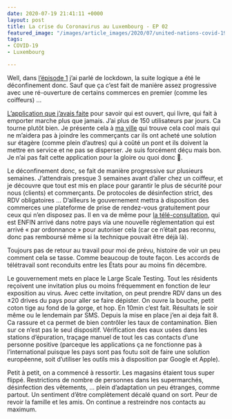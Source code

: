 ```yaml
---
date: 2020-07-19 21:41:11 +0000
layout: post
title: La crise du Coronavirus au Luxembourg - EP 02
featured_image: "/images/article_images/2020/07/united-nations-covid-19-response-nbed3yshj6w-unsplash.jpg"
tags:
- COVID-19
- Luxembourg

---
```

Well, dans [l’épisode 1](https://clawfire.net/blog/2020/07/18/la-crise-du-coronavirus-au-luxembourg-ep-01) j’ai parlé de lockdown, la suite logique a été le déconfinement donc.  Sauf que ça c’est fait de manière assez progressive avec une ré-ouverture de certains commerces en premier (comme les coiffeurs) … 

[L’application que j’avais faite](http://covidluxembourg.app/) pour savoir qui est ouvert, qui livre, qui fait à emporter marche plus que jamais. J’ai plus de 150 utilisateurs par jours. Ca tourne plutôt bien. Je présente cela à [ma ville](http://dudelange.lu/) qui trouve cela cool mais qui ne m’aidera pas à joindre les commerçants car ils ont acheté une solution sur étagère (comme plein d’autres) qui à coûté un pont et ils doivent la mettre en service et ne pas se disperser.  Je suis forcément déçu mais bon. Je n’ai pas fait cette application pour la gloire ou quoi donc 🖕. 

Le déconfinement donc, se fait de manière progressive sur plusieurs semaines. J’attendrais presque 3 semaines avant d’aller chez un coiffeur, et je découvre que tout est mis en place pour garantir le plus de sécurité pour nous (clients) et commerçants. De protocoles de désinfection strict, des RDV obligatoires … D’ailleurs le gouvernement mettra à disposition des commerces une plateforme de prise de rendez-vous gratuitement pour ceux qui n’en disposez pas. Il en va de même pour [la télé-consultation](https://cns.public.lu/fr/econsult-tutoriel.html), qui est ENFIN arrivé dans notre pays via une nouvelle réglementation qui est arrivé « par ordonnance » pour autoriser cela (car ce n’était pas reconnu, donc pas remboursé même si la technique pouvait être déjà là). 

Toujours pas de retour au travail pour moi de prévu, histoire de voir un peu comment cela se tasse. Comme beaucoup de toute façon. Les accords de télétravail sont reconduits entre les États pour au moins fin décembre. 

Le gouvernement mets en place le Large Scale Testing. Tout les résidents reçoivent une invitation plus ou moins fréquemment en fonction de leur exposition au virus. Avec cette invitation, on peut prendre RDV dans un des ±20 drives du pays pour aller se faire dépister. On ouvre la bouche, petit coton tige au fond de la gorge, et hop. En 10min c’est fait. Résultats le soir même ou le lendemain par SMS. Depuis la mise en place j’en ai deja fait 8. Ca rassure et ca permet de bien contrôler les taux de contamination.  Bien sur ce n’est pas le seul dispositif. Vérification des eaux usées dans les stations d’épuration, traçage manuel de tout les cas contacts d’une personne positive (parceque les applications ça ne fonctionne pas à l’international puisque les pays sont pas foutu soit de faire une solution européenne, soit d’utiliser les outils mis à disposition par Google et Apple). 

Petit à petit, on a commencé à ressortir. Les magasins étaient tous super flippé. Restrictions de nombre de personnes dans les supermarchés, désinfection des vêtements, … plein d’adaptation un peu étranges, comme partout. Un sentiment d’être complètement décalé quand on sort. Peur de revoir la famille et les amis. On continue a restreindre nos contacts au maximum. 

